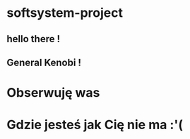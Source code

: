 # softsystem-project

## hello there ! 
## General Kenobi !
 
# Obserwuję was

# Gdzie jesteś jak Cię nie ma :'(
